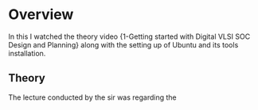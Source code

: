 # Overview
In this I watched the theory video {1-Getting started with Digital VLSI SOC Design and Planning} along with the setting up of Ubuntu and its tools installation. 
## Theory
The lecture conducted by the sir was regarding the 
